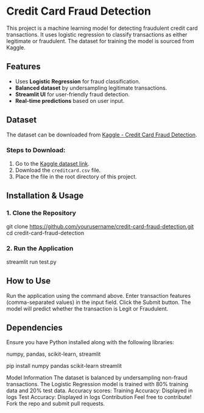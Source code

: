 # Credit Card Fraud Detection

This project is a machine learning model for detecting fraudulent credit card transactions. It uses logistic regression to classify transactions as either legitimate or fraudulent. The dataset for training the model is sourced from Kaggle.

## Features

- Uses **Logistic Regression** for fraud classification.
- **Balanced dataset** by undersampling legitimate transactions.
- **Streamlit UI** for user-friendly fraud detection.
- **Real-time predictions** based on user input.

## Dataset

The dataset can be downloaded from [Kaggle - Credit Card Fraud Detection](https://www.kaggle.com/datasets/mlg-ulb/creditcardfraud).

### Steps to Download:
1. Go to the [Kaggle dataset link](https://www.kaggle.com/datasets/mlg-ulb/creditcardfraud).
2. Download the `creditcard.csv` file.
3. Place the file in the root directory of this project.

## Installation & Usage

### 1. Clone the Repository

git clone https://github.com/yourusername/credit-card-fraud-detection.git
cd credit-card-fraud-detection

### 2. Run the Application
streamlit run test.py

## How to Use
Run the application using the command above.
Enter transaction features (comma-separated values) in the input field.
Click the Submit button.
The model will predict whether the transaction is Legit or Fraudulent.

## Dependencies
Ensure you have Python installed along with the following libraries:

numpy,
pandas,
scikit-learn,
streamlit

pip install numpy pandas scikit-learn streamlit

Model Information
The dataset is balanced by undersampling non-fraud transactions.
The Logistic Regression model is trained with 80% training data and 20% test data.
Accuracy scores:
Training Accuracy: Displayed in logs
Test Accuracy: Displayed in logs
Contribution
Feel free to contribute! Fork the repo and submit pull requests.
